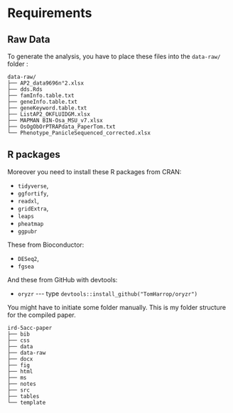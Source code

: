 # Requirements

## Raw Data

To generate the analysis, you have to place these files into the `data-raw/` folder :

```
data-raw/
├── AP2_data9696n°2.xlsx
├── dds.Rds
├── famInfo.table.txt
├── geneInfo.table.txt
├── geneKeyword.table.txt
├── ListAP2_OKFLUIDGM.xlsx
├── MAPMAN BIN-Osa_MSU_v7.xlsx
├── OsOgObOrPTRAPdata_PaperTom.txt
└── Phenotype_PanicleSequenced_corrected.xlsx
```

## R packages

Moreover you need to install these R packages from CRAN:

- `tidyverse`,
- `ggfortify`,
- `readxl`,
- `gridExtra`,
- `leaps`
- `pheatmap`
- `ggpubr`

These from Bioconductor:

- `DESeq2`,
- `fgsea`

And these from GitHub with devtools:

- `oryzr` --- type `devtools::install_github("TomHarrop/oryzr")`

You might have to initiate some folder manually. This is my folder structure for the compiled paper.

```
ird-5acc-paper
├── bib
├── css
├── data
├── data-raw
├── docx
├── fig
├── html
├── ms
├── notes
├── src
├── tables
└── template
```

